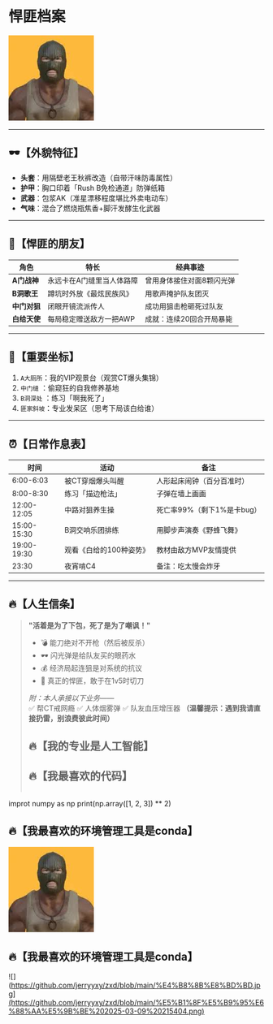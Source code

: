 # 悍匪档案   
![](https://github.com/jerryyxy/zxd/blob/main/%E4%B8%8B%E8%BD%BD.jpg)

---

## 🕶️【外貌特征】  
- **头套**：用隔壁老王秋裤改造（自带汗味防毒属性）  
- **护甲**：胸口印着「Rush B免检通道」防弹纸箱  
- **武器**：包浆AK（准星漂移程度堪比外卖电动车）  
- **气味**：混合了燃烧瓶焦香+脚汗发酵生化武器  

---

## 🤝【悍匪的朋友】  
| 角色          | 特长                         | 经典事迹                     |  
|---------------|------------------------------|------------------------------|  
| **A门战神**   | 永远卡在A门缝里当人体路障    | 曾用身体接住对面8颗闪光弹     |  
| **B洞歌王**   | 蹲坑时外放《最炫民族风》     | 用歌声掩护队友团灭           |  
| **中门对狙**  | 闭眼开镜流派传人             | 成功用狙击枪砸死过队友        |  
| **白给天使**  | 每局稳定赠送敌方一把AWP      | 成就：连续20回合开局暴毙      |  

---

## 🎯【重要坐标】  
1. `A大厕所`：我的VIP观景台（观赏CT爆头集锦）  
2. `中门缝`  ：偷窥狂的自我修养基地  
3. `B洞深处` ：练习「啊我死了」 
4. `匪家斜坡`：专业发呆区（思考下局该白给谁）  

---

## ⏰【日常作息表】  
| 时间           | 活动                    | 备注                |  
|----------------|-------------------------|-------------------|  
| 6:00-6:03      | 被CT穿烟爆头叫醒        | 人形起床闹钟（百分百准时）     |  
| 8:00-8:30      | 练习「描边枪法」        | 子弹在墙上画画           |  
| 12:00-12:05    | 中路对狙养生操          | 死亡率99%（剩下1%是卡bug） |  
| 15:00-15:30    | B洞交响乐团排练         | 用脚步声演奏《野蜂飞舞》      |  
| 19:00-19:30    | 观看《白给的100种姿势》 | 教材由敌方MVP友情提供      |  
| 23:30          | 夜宵啃C4                | 备注：吃太慢会炸牙         |  

---

## 🔥【人生信条】  
> **"活着是为了下包，死了是为了嘲讽！"**  
> - 💣 能刀绝对不开枪（然后被反杀）  
> - 🕶️ 闪光弹是给队友买的眼药水  
> - 💰 经济局起连狙是对系统的抗议  
> - 🔪 真正的悍匪，敢于在1v5时切刀  
>  
> *附：本人承接以下业务——*  
> ✅ 帮CT戒网瘾 ✅ 人体烟雾弹 ✅ 队友血压增压器
**（温馨提示：遇到我请直接扔雷，别浪费彼此时间）**
> ## 🔥【我的专业是人工智能】
> ## 🔥【我最喜欢的代码】
> ```python
improt numpy as np
print(np.array([1, 2, 3]) ** 2)
## 🔥【我最喜欢的环境管理工具是conda】
![](https://github.com/jerryyxy/zxd/blob/main/%E4%B8%8B%E8%BD%BD.jpg)
## 🔥【我最喜欢的环境管理工具是conda】
![](https://github.com/jerryyxy/zxd/blob/main/%E4%B8%8B%E8%BD%BD.jpg](https://github.com/jerryyxy/zxd/blob/main/%E5%B1%8F%E5%B9%95%E6%88%AA%E5%9B%BE%202025-03-09%20215404.png)



